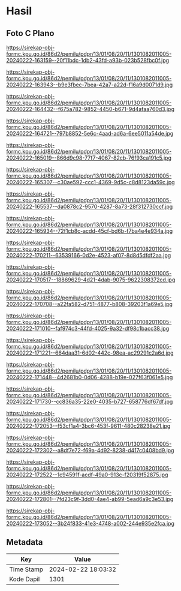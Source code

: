 # Hasil

## Foto C Plano

https://sirekap-obj-formc.kpu.go.id/86d2/pemilu/pdpr/13/01/08/20/11/1301082011005-20240222-163159--20f11bdc-1db2-43fd-a93b-023b528fbc0f.jpg

https://sirekap-obj-formc.kpu.go.id/86d2/pemilu/pdpr/13/01/08/20/11/1301082011005-20240222-163943--b9e3fbec-7bea-42a7-a22d-f16a9d0071d9.jpg

https://sirekap-obj-formc.kpu.go.id/86d2/pemilu/pdpr/13/01/08/20/11/1301082011005-20240222-164432--f675a782-9852-4450-b671-9d4afaa760d3.jpg

https://sirekap-obj-formc.kpu.go.id/86d2/pemilu/pdpr/13/01/08/20/11/1301082011005-20240222-164721--797b8852-5e6c-4aad-ad6a-6ee5011a54de.jpg

https://sirekap-obj-formc.kpu.go.id/86d2/pemilu/pdpr/13/01/08/20/11/1301082011005-20240222-165019--866d9c98-77f7-4067-82cb-76f93ca191c5.jpg

https://sirekap-obj-formc.kpu.go.id/86d2/pemilu/pdpr/13/01/08/20/11/1301082011005-20240222-165307--c30ae592-ccc1-4369-9d5c-c8d8123da59c.jpg

https://sirekap-obj-formc.kpu.go.id/86d2/pemilu/pdpr/13/01/08/20/11/1301082011005-20240222-165537--da0878c2-9570-4287-8a73-28f312730ccf.jpg

https://sirekap-obj-formc.kpu.go.id/86d2/pemilu/pdpr/13/01/08/20/11/1301082011005-20240222-165934--72f1cb8c-acdd-45cf-bd6b-f7ba4e4e934a.jpg

https://sirekap-obj-formc.kpu.go.id/86d2/pemilu/pdpr/13/01/08/20/11/1301082011005-20240222-170211--63539166-0d2e-4523-af07-8d8d5dfdf2aa.jpg

https://sirekap-obj-formc.kpu.go.id/86d2/pemilu/pdpr/13/01/08/20/11/1301082011005-20240222-170517--18869629-4d21-4dab-9075-9622308372cd.jpg

https://sirekap-obj-formc.kpu.go.id/86d2/pemilu/pdpr/13/01/08/20/11/1301082011005-20240222-170708--a22fa582-d751-4877-b808-39203f1a69e5.jpg

https://sirekap-obj-formc.kpu.go.id/86d2/pemilu/pdpr/13/01/08/20/11/1301082011005-20240222-171010--faf974c3-44fd-4025-9a32-df98c1bacc38.jpg

https://sirekap-obj-formc.kpu.go.id/86d2/pemilu/pdpr/13/01/08/20/11/1301082011005-20240222-171221--664daa31-6d02-442c-98ea-ac29291c2a6d.jpg

https://sirekap-obj-formc.kpu.go.id/86d2/pemilu/pdpr/13/01/08/20/11/1301082011005-20240222-171448--4d2681b0-0d06-4288-b19e-027f63f061e5.jpg

https://sirekap-obj-formc.kpu.go.id/86d2/pemilu/pdpr/13/01/08/20/11/1301082011005-20240222-171730--cc836a35-22e0-4035-b727-658776df67df.jpg

https://sirekap-obj-formc.kpu.go.id/86d2/pemilu/pdpr/13/01/08/20/11/1301082011005-20240222-172053--f53cf1a4-3bc6-453f-9611-480c28238e21.jpg

https://sirekap-obj-formc.kpu.go.id/86d2/pemilu/pdpr/13/01/08/20/11/1301082011005-20240222-172302--a8df7e72-f69a-4d92-8238-d417c0408bd9.jpg

https://sirekap-obj-formc.kpu.go.id/86d2/pemilu/pdpr/13/01/08/20/11/1301082011005-20240222-172522--1c94591f-acdf-49a0-913c-f20319f52875.jpg

https://sirekap-obj-formc.kpu.go.id/86d2/pemilu/pdpr/13/01/08/20/11/1301082011005-20240222-172801--7fd23c9f-3dd0-4ae4-ab99-5ead6a9c3e53.jpg

https://sirekap-obj-formc.kpu.go.id/86d2/pemilu/pdpr/13/01/08/20/11/1301082011005-20240222-173052--3b24f833-41e3-4748-a002-244e935e2fca.jpg


## Metadata

| Key        | Value               |
| ---------- | ------------------- |
| Time Stamp | 2024-02-22 18:03:32 |
| Kode Dapil | 1301                |



